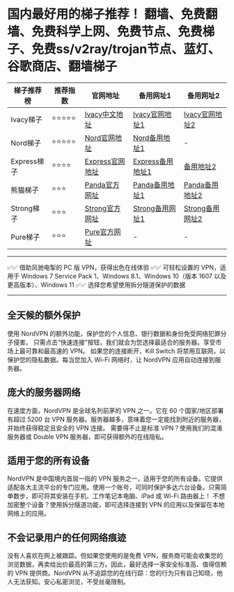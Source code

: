 # 国内最好用的梯子推荐！ 翻墙、免费翻墙、免费科学上网、免费节点、免费梯子、免费ss/v2ray/trojan节点、蓝灯、谷歌商店、翻墙梯子

|  梯子推荐榜   | 推荐指数 | 官网地址  | 备用网址1 | 备用网址2 |
|  ----  | ----  | ---- | ---- | ---- |
| Ivacy梯子 | ⭐⭐⭐⭐⭐ | [Ivacy中文地址](https://www.ivacykodi.com/easter-deal-2020/?aff=91814&data1=wuxianab&data2=wuxianab2) | [Ivacy官网地址1](https://billing.ivacy.com/page/91814/6f38cc97/CHN/wuxianab/wuxianab2) | [Ivacy官网地址2](https://www.ivacy.com/best-vpn-deal-of-2022/?aff=91814&source=Aff&data1=wuxianab&data2=wuxianab2) |
| Nord梯子 | ⭐⭐⭐⭐⭐ | [Nord官网地址](https://go.nordlocker.net/aff_c?offer_id=15&aff_id=38201&url_id=6063&aff_sub=wuxianab&aff_click_id=wuxianab2) | [Nord备用地址1](http://get.affiliatescn.net/aff_c?offer_id=153&aff_id=38201&source=github&aff_sub=wuxianab&aff_sub2=wuxianab2) | - |
| Express梯子 | ⭐⭐⭐⭐ | [Express官网地址](https://www.xvbelink.com/?a_fid=tizi_vpn&chan=wuxianab&data1=wuxianab2) | [Express备用地址1](https://www.xvuslink.com/?a_fid=tizi_vpn&chan=wuxianab&data1=wuxianab2) | [备用地址2](https://www.linkev.com/?a_fid=tizi_vpn&chan=wuxianab&data1=wuxianab2) |
| 熊猫梯子 | ⭐⭐⭐ | [Panda官方网址](https://www.pankvyh.xyz/r/22216799) | [Panda备用地址1](https://www.pantoto.xyz/r/22216799) | [Panda备用地址2](https://pandavpnpro.com/r/22216799) |
| Strong梯子 | ⭐⭐⭐ | [Strong官方网址](https://strongvpn.com/?tr_aid=5f856c291d7a8&data1=wuxianab&data2=wuxianab2) | [Strong备用网址1](https://reliablevpn.net/?tr_aid=5f856c291d7a8&data1=wuxianab&data2=wuxianab2) | [Strong备用网址2](https://strongtech.org/?tr_aid=5f856c291d7a8&data1=wuxianab&data2=wuxianab2) |
| Pure梯子 | ⭐⭐⭐ | [Pure官方网址](https://billing.purevpn.com/aff.php?aff=42611&data1=wuxianab&data2=wuxianab2) | - | - |


----

✅✅ 借助风驰电掣的 PC 版 VPN，获得出色在线体验
✅✅ 可轻松设置的 VPN，适用于 Windows 7 Service Pack 1、Windows 8.1、Windows 10（版本 1607 以及更高版本）、Windows 11
✅✅ 选择您希望使用拆分隧道保护的数据

-----

## 全天候的额外保护

使用 NordVPN 的额外功能，保护您的个人信息、银行数据和身份免受网络犯罪分子侵害。
只需点击“快速连接”按钮，我们就会为您选择最适合的服务器。享受市场上最可靠和最高速的 VPN。
如果您的连接断开，Kill Switch 将禁用互联网，以保护您的隐私数据。每当您加入 Wi-Fi 网络时，让 NordVPN 应用自动连接到服务器。

## 庞大的服务器网络

在速度方面，NordVPN 是全球名列前茅的 VPN 之一。它在 60 个国家/地区部署有超过 5200 台 VPN 服务器。服务器越多，意味着您一定能找到附近的服务器，并始终获得稳定且安全的 VPN 连接。
需要得不止是标准 VPN？使用我们的混淆服务器或 Double VPN 服务器，即可获得额外的在线隐私。

## 适用于您的所有设备

NordVPN 是中国境内首屈一指的 VPN 服务之一，适用于您的所有设备。它提供适配各大主流平台的专门应用。使用一个账号，可同时保护多达六台设备。只需简单数步，即可将其安装在手机、工作笔记本电脑、iPad 或 Wi-Fi 路由器上！
不想加密整个设备？使用拆分隧道功能，即可选择连接到 VPN 的应用以及保留在本地网络上的应用。

## 不会记录用户的任何网络痕迹

没有人喜欢在网上被跟踪。但如果您使用的是免费 VPN，服务商可能会收集您的浏览数据，再卖给出价最高的第三方。因此，最好选择一家安全标准高、值得信赖的 VPN 提供商。NordVPN 从不追踪您的在线行踪：您的行为只有自己知晓，他人无法获知。安心私密浏览，不受丝毫限制。
